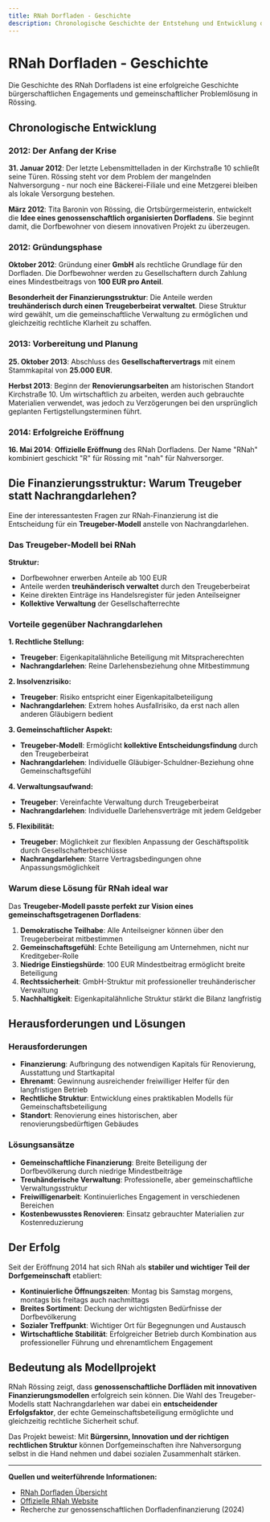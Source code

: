 ```yaml
---
title: RNah Dorfladen - Geschichte
description: Chronologische Geschichte der Entstehung und Entwicklung des RNah Dorfladens in Rössing
---
```


# RNah Dorfladen - Geschichte

Die Geschichte des RNah Dorfladens ist eine erfolgreiche Geschichte bürgerschaftlichen Engagements und gemeinschaftlicher Problemlösung in Rössing.

## Chronologische Entwicklung

### 2012: Der Anfang der Krise
**31. Januar 2012**: Der letzte Lebensmittelladen in der Kirchstraße 10 schließt seine Türen. Rössing steht vor dem Problem der mangelnden Nahversorgung - nur noch eine Bäckerei-Filiale und eine Metzgerei bleiben als lokale Versorgung bestehen.

**März 2012**: Tita Baronin von Rössing, die Ortsbürgermeisterin, entwickelt die **Idee eines genossenschaftlich organisierten Dorfladens**. Sie beginnt damit, die Dorfbewohner von diesem innovativen Projekt zu überzeugen.

### 2012: Gründungsphase
**Oktober 2012**: Gründung einer **GmbH** als rechtliche Grundlage für den Dorfladen. Die Dorfbewohner werden zu Gesellschaftern durch Zahlung eines Mindestbeitrags von **100 EUR pro Anteil**.

**Besonderheit der Finanzierungsstruktur**: Die Anteile werden **treuhänderisch durch einen Treugeberbeirat verwaltet**. Diese Struktur wird gewählt, um die gemeinschaftliche Verwaltung zu ermöglichen und gleichzeitig rechtliche Klarheit zu schaffen.

### 2013: Vorbereitung und Planung
**25. Oktober 2013**: Abschluss des **Gesellschaftervertrags** mit einem Stammkapital von **25.000 EUR**.

**Herbst 2013**: Beginn der **Renovierungsarbeiten** am historischen Standort Kirchstraße 10. Um wirtschaftlich zu arbeiten, werden auch gebrauchte Materialien verwendet, was jedoch zu Verzögerungen bei den ursprünglich geplanten Fertigstellungsterminen führt.

### 2014: Erfolgreiche Eröffnung
**16. Mai 2014**: **Offizielle Eröffnung** des RNah Dorfladens. Der Name "RNah" kombiniert geschickt "R" für Rössing mit "nah" für Nahversorger.

## Die Finanzierungsstruktur: Warum Treugeber statt Nachrangdarlehen?

Eine der interessantesten Fragen zur RNah-Finanzierung ist die Entscheidung für ein **Treugeber-Modell** anstelle von Nachrangdarlehen.

### Das Treugeber-Modell bei RNah

**Struktur:**
- Dorfbewohner erwerben Anteile ab 100 EUR
- Anteile werden **treuhänderisch verwaltet** durch den Treugeberbeirat
- Keine direkten Einträge ins Handelsregister für jeden Anteilseigner
- **Kollektive Verwaltung** der Gesellschafterrechte

### Vorteile gegenüber Nachrangdarlehen

**1. Rechtliche Stellung:**
- **Treugeber**: Eigenkapitalähnliche Beteiligung mit Mitspracherechten
- **Nachrangdarlehen**: Reine Darlehensbeziehung ohne Mitbestimmung

**2. Insolvenzrisiko:**
- **Treugeber**: Risiko entspricht einer Eigenkapitalbeteiligung
- **Nachrangdarlehen**: Extrem hohes Ausfallrisiko, da erst nach allen anderen Gläubigern bedient

**3. Gemeinschaftlicher Aspekt:**
- **Treugeber-Modell**: Ermöglicht **kollektive Entscheidungsfindung** durch den Treugeberbeirat
- **Nachrangdarlehen**: Individuelle Gläubiger-Schuldner-Beziehung ohne Gemeinschaftsgefühl

**4. Verwaltungsaufwand:**
- **Treugeber**: Vereinfachte Verwaltung durch Treugeberbeirat
- **Nachrangdarlehen**: Individuelle Darlehensverträge mit jedem Geldgeber

**5. Flexibilität:**
- **Treugeber**: Möglichkeit zur flexiblen Anpassung der Geschäftspolitik durch Gesellschafterbeschlüsse
- **Nachrangdarlehen**: Starre Vertragsbedingungen ohne Anpassungsmöglichkeit

### Warum diese Lösung für RNah ideal war

Das **Treugeber-Modell passte perfekt zur Vision eines gemeinschaftsgetragenen Dorfladens**:

1. **Demokratische Teilhabe**: Alle Anteilseigner können über den Treugeberbeirat mitbestimmen
2. **Gemeinschaftsgefühl**: Echte Beteiligung am Unternehmen, nicht nur Kreditgeber-Rolle
3. **Niedrige Einstiegshürde**: 100 EUR Mindestbeitrag ermöglicht breite Beteiligung
4. **Rechtssicherheit**: GmbH-Struktur mit professioneller treuhänderischer Verwaltung
5. **Nachhaltigkeit**: Eigenkapitalähnliche Struktur stärkt die Bilanz langfristig

## Herausforderungen und Lösungen

### Herausforderungen
- **Finanzierung**: Aufbringung des notwendigen Kapitals für Renovierung, Ausstattung und Startkapital
- **Ehrenamt**: Gewinnung ausreichender freiwilliger Helfer für den langfristigen Betrieb
- **Rechtliche Struktur**: Entwicklung eines praktikablen Modells für Gemeinschaftsbeteiligung
- **Standort**: Renovierung eines historischen, aber renovierungsbedürftigen Gebäudes

### Lösungsansätze
- **Gemeinschaftliche Finanzierung**: Breite Beteiligung der Dorfbevölkerung durch niedrige Mindestbeiträge
- **Treuhänderische Verwaltung**: Professionelle, aber gemeinschaftliche Verwaltungsstruktur
- **Freiwilligenarbeit**: Kontinuierliches Engagement in verschiedenen Bereichen
- **Kostenbewusstes Renovieren**: Einsatz gebrauchter Materialien zur Kostenreduzierung

## Der Erfolg

Seit der Eröffnung 2014 hat sich RNah als **stabiler und wichtiger Teil der Dorfgemeinschaft** etabliert:

- **Kontinuierliche Öffnungszeiten**: Montag bis Samstag morgens, montags bis freitags auch nachmittags
- **Breites Sortiment**: Deckung der wichtigsten Bedürfnisse der Dorfbevölkerung
- **Sozialer Treffpunkt**: Wichtiger Ort für Begegnungen und Austausch
- **Wirtschaftliche Stabilität**: Erfolgreicher Betrieb durch Kombination aus professioneller Führung und ehrenamtlichem Engagement

## Bedeutung als Modellprojekt

RNah Rössing zeigt, dass **genossenschaftliche Dorfläden mit innovativen Finanzierungsmodellen** erfolgreich sein können. Die Wahl des Treugeber-Modells statt Nachrangdarlehen war dabei ein **entscheidender Erfolgsfaktor**, der echte Gemeinschaftsbeteiligung ermöglichte und gleichzeitig rechtliche Sicherheit schuf.

Das Projekt beweist: Mit **Bürgersinn, Innovation und der richtigen rechtlichen Struktur** können Dorfgemeinschaften ihre Nahversorgung selbst in die Hand nehmen und dabei sozialen Zusammenhalt stärken.

---

**Quellen und weiterführende Informationen:**
- [RNah Dorfladen Übersicht](/docs/wirtschaft/rnah-overview)
- [Offizielle RNah Website](https://www.rnah.de/)
- Recherche zur genossenschaftlichen Dorfladenfinanzierung (2024)